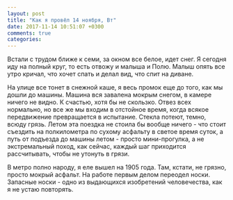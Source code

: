 ```yaml
---
layout: post
title: "Как я провёл 14 ноября, Вт"
date: 2017-11-14 10:51:07 +0300
comments: true
categories: 
---
```

Встали с трудом ближе к семи, за окном все белое, идет снег. Я сегодня иду на полный круг, то есть отвожу и малыша и Полю. Малыш опять все утро кричал, что хочет спать и делал вид, что спит на диване.

На улице все тонет в снежной каше, я весь промок еще до того, как мы дошли до машины. Машина вся завалена мокрым снегом, в камере ничего не видно. К счастью, хотя бы не скользко. Отвез всех нормально, но все же мы входим в отстойное время, когда всякое передвижение превращается в испытание. Стекла потеют, темно, всюду грязь. Летом эта поездка не стоила бы вообще ничего - что стоит съездить на полкилометра по сухому асфальту в светое время суток, а путь от подъезда до машины летом - просто мини-прогулка, а не экстремальный поход, как сейчас, каждый шаг приходится рассчитывать, чтобы не утонуть в грязи.

В метро полно народу, я еле вышел на 1905 года. Там, кстати, не грязно, просто мокрый асфальт. На работе первым делом переодел носки. Запасные носки - одно из выдающихся изобретений человечества, как я не устаю повторять.
